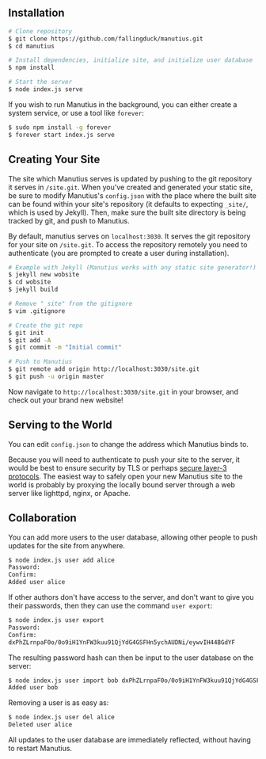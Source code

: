 ## Installation

```bash
# Clone repository
$ git clone https://github.com/fallingduck/manutius.git
$ cd manutius

# Install dependencies, initialize site, and initialize user database
$ npm install

# Start the server
$ node index.js serve
```

If you wish to run Manutius in the background, you can either create a system
service, or use a tool like `forever`:

```bash
$ sudo npm install -g forever
$ forever start index.js serve
```

## Creating Your Site

The site which Manutius serves is updated by pushing to the git repository it
serves in `/site.git`. When you've created and generated your static
site, be sure to modify Manutius's `config.json` with the place where the built
site can be found within your site's repository (it defaults to expecting
`_site/`, which is used by Jekyll). Then, make sure the built site directory
is being tracked by git, and push to Manutius.

By default, manutius serves on `localhost:3030`. It serves the git repository
for your site on `/site.git`. To access the repository remotely you need to
authenticate (you are prompted to create a user during installation).

```bash
# Example with Jekyll (Manutius works with any static site generator!)
$ jekyll new wobsite
$ cd wobsite
$ jekyll build

# Remove "_site" from the gitignore
$ vim .gitignore

# Create the git repo
$ git init
$ git add -A
$ git commit -m "Initial commit"

# Push to Manutius
$ git remote add origin http://localhost:3030/site.git
$ git push -u origin master
```

Now navigate to `http://localhost:3030/site.git` in your browser, and check out
your brand new website!

## Serving to the World

You can edit `config.json` to change the address which Manutius binds to.

Because you will need to authenticate to push your site to the server, it would
be best to ensure security by TLS or perhaps
[secure layer-3 protocols](https://github.com/cjdelisle/cjdns). The easiest way
to safely open your new Manutius site to the world is probably by proxying the
locally bound server through a web server like lighttpd, nginx, or Apache.

## Collaboration

You can add more users to the user database, allowing other people to push
updates for the site from anywhere.

```bash
$ node index.js user add alice
Password:
Confirm:
Added user alice
```

If other authors don't have access to the server, and don't want to give you
their passwords, then they can use the command `user export`:

```bash
$ node index.js user export
Password:
Confirm:
dxPhZLrnpaF0o/0o9iH1YnFW3kuu91QjYdG4GSFHn5ychAUDNi/eywvIH44BGdYF
```

The resulting password hash can then be input to the user database on the
server:

```bash
$ node index.js user import bob dxPhZLrnpaF0o/0o9iH1YnFW3kuu91QjYdG4GSFHn5ychAUDNi/eywvIH44BGdYF
Added user bob
```

Removing a user is as easy as:

```bash
$ node index.js user del alice
Deleted user alice
```

All updates to the user database are immediately reflected, without having to
restart Manutius.
